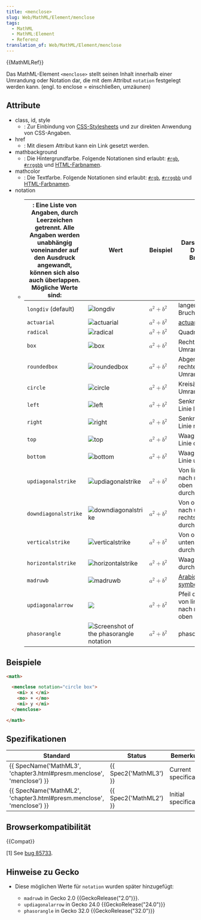 ```yaml
---
title: <menclose>
slug: Web/MathML/Element/menclose
tags:
  - MathML
  - MathML:Element
  - Referenz
translation_of: Web/MathML/Element/menclose
---
```

{{MathMLRef}}

Das MathML-Element `<menclose>` stellt seinen Inhalt innerhalb einer Umrandung oder Notation dar, die mit dem Attribut `notation` festgelegt werden kann. (engl. to enclose = einschließen, umzäunen)

## Attribute

- class, id, style
  - : Zur Einbindung von [CSS-Stylesheets](/de/docs/Web/CSS) und zur direkten Anwendung von CSS-Angaben.
- href
  - : Mit diesem Attribut kann ein Link gesetzt werden.
- mathbackground
  - : Die Hintergrundfarbe. Folgende Notationen sind erlaubt: [`#rgb`](https://developer.mozilla.org/de/docs/Web/CSS/Farben#rgb%28%29), [`#rrggbb`](https://developer.mozilla.org/de/docs/Web/CSS/Farben#rgb%28%29) und [HTML-Farbnamen](/de/docs/Web/CSS/Farben#Werte).
- mathcolor
  - : Die Textfarbe. Folgende Notationen sind erlaubt: [`#rgb`](https://developer.mozilla.org/de/docs/Web/CSS/Farben#rgb%28%29), [`#rrggbb`](https://developer.mozilla.org/de/docs/Web/CSS/Farben#rgb%28%29) und [HTML-Farbnamen](/de/docs/Web/CSS/Farben#Werte).
- notation
  - | : Eine Liste von Angaben, durch Leerzeichen getrennt. Alle Angaben werden unabhängig voneinander auf den Ausdruck angewandt, können sich also auch überlappen. Mögliche Werte sind: | Wert                                                                                               | Beispiel                                                                                                                                       | Darstellung in Deinem Browser                                                                                      | Beschreibung |
    | ----------------------------------------------------------------------------------------------------------------------------------------------------------------------------------- | -------------------------------------------------------------------------------------------------- | ---------------------------------------------------------------------------------------------------------------------------------------------- | ------------------------------------------------------------------------------------------------------------------ | ------------ |
    | `longdiv` (default)                                                                                                                                                                 | ![longdiv](/files/3167/default.png)                                                                | <math><menclose notation="longdiv"><msup><mi>a</mi><mn>2</mn></msup> <mo>+</mo> <msup><mi>b</mi><mn>2</mn></msup></menclose></math>            | langer Bruchstrich                                                                                                 |
    | `actuarial`                                                                                                                                                                         | ![actuarial](/files/3168/actuarial.png)                                                            | <math><menclose notation="actuarial"><msup><mi>a</mi><mn>2</mn></msup> <mo>+</mo> <msup><mi>b</mi><mn>2</mn></msup></menclose></math>          | [actuarial symbol](http://en.wikipedia.org/wiki/Actuarial_notation)                                                |
    | `radical`                                                                                                                                                                           | ![radical](/files/3169/radical.png)                                                                | <math><menclose notation="radical"><msup><mi>a</mi><mn>2</mn></msup> <mo>+</mo> <msup><mi>b</mi><mn>2</mn></msup></menclose></math>            | Quadratwurzel                                                                                                      |
    | `box`                                                                                                                                                                               | ![box](/files/3170/box.png)                                                                        | <math><menclose notation="box"><msup><mi>a</mi><mn>2</mn></msup> <mo>+</mo> <msup><mi>b</mi><mn>2</mn></msup></menclose></math>                | Rechteckige Umrandung                                                                                              |
    | `roundedbox`                                                                                                                                                                        | ![roundedbox](/files/3171/roundedbox.png)                                                          | <math><menclose notation="roundedbox"><msup><mi>a</mi><mn>2</mn></msup> <mo>+</mo> <msup><mi>b</mi><mn>2</mn></msup></menclose></math>         | Abgerundete, rechteckige Umrandung                                                                                 |
    | `circle`                                                                                                                                                                            | ![circle](/files/3172/circle.png)                                                                  | <math><menclose notation="circle"><msup><mi>a</mi><mn>2</mn></msup> <mo>+</mo> <msup><mi>b</mi><mn>2</mn></msup></menclose></math>             | Kreisähnliche Umrandung                                                                                            |
    | `left`                                                                                                                                                                              | ![left](/files/3173/left.png)                                                                      | <math><menclose notation="left"><msup><mi>a</mi><mn>2</mn></msup> <mo>+</mo> <msup><mi>b</mi><mn>2</mn></msup></menclose></math>               | Senkrechte Linie links                                                                                             |
    | `right`                                                                                                                                                                             | ![right](/files/3174/right.png)                                                                    | <math><menclose notation="right"><msup><mi>a</mi><mn>2</mn></msup> <mo>+</mo> <msup><mi>b</mi><mn>2</mn></msup></menclose></math>              | Senkrechte Linie rechts                                                                                            |
    | `top`                                                                                                                                                                               | ![top](/files/3175/top.png)                                                                        | <math><menclose notation="top"><msup><mi>a</mi><mn>2</mn></msup> <mo>+</mo> <msup><mi>b</mi><mn>2</mn></msup></menclose></math>                | Waagerechte Linie oberhalb                                                                                         |
    | `bottom`                                                                                                                                                                            | ![bottom](/files/3176/bottom.png)                                                                  | <math><menclose notation="bottom"><msup><mi>a</mi><mn>2</mn></msup> <mo>+</mo> <msup><mi>b</mi><mn>2</mn></msup></menclose></math>             | Waagerechte Linie unterhalb                                                                                        |
    | `updiagonalstrike`                                                                                                                                                                  | ![updiagonalstrike](/files/3177/updiagonalstrike.png)                                              | <math><menclose notation="updiagonalstrike"><msup><mi>a</mi><mn>2</mn></msup> <mo>+</mo> <msup><mi>b</mi><mn>2</mn></msup></menclose></math>   | Von links unten nach rechts oben durchgestrichen                                                                   |
    | `downdiagonalstrike`                                                                                                                                                                | ![downdiagonalstrike](/files/3178/downdiagonalstrike.png)                                          | <math><menclose notation="downdiagonalstrike"><msup><mi>a</mi><mn>2</mn></msup> <mo>+</mo> <msup><mi>b</mi><mn>2</mn></msup></menclose></math> | Von oben links nach unten rechts durchgestrichen                                                                   |
    | `verticalstrike`                                                                                                                                                                    | ![verticalstrike](/files/3179/verticalstrike.png)                                                  | <math><menclose notation="verticalstrike"><msup><mi>a</mi><mn>2</mn></msup> <mo>+</mo> <msup><mi>b</mi><mn>2</mn></msup></menclose></math>     | Von oben nach unten durchgestrichen                                                                                |
    | `horizontalstrike`                                                                                                                                                                  | ![horizontalstrike](/files/3180/horizontalstrike.png)                                              | <math><menclose notation="horizontalstrike"><msup><mi>a</mi><mn>2</mn></msup> <mo>+</mo> <msup><mi>b</mi><mn>2</mn></msup></menclose></math>   | Waagerecht durchgestrichen                                                                                         |
    | `madruwb`                                                                                                                                                                           | ![madruwb](/files/3181/madruwb.png)                                                                | <math><menclose notation="madruwb"><msup><mi>a</mi><mn>2</mn></msup> <mo>+</mo> <msup><mi>b</mi><mn>2</mn></msup></menclose></math>            | [Arabic factorial symbol](http://en.wikipedia.org/wiki/Modern_Arabic_mathematical_notation#Arithmetic_and_algebra) |
    | `updiagonalarrow`                                                                                                                                                                   | ![](https://mdn.mozillademos.org/files/6255/updiagonalarrow.png)                                   | <math><menclose notation="updiagonalarrow"><msup><mi>a</mi><mn>2</mn></msup> <mo>+</mo> <msup><mi>b</mi><mn>2</mn></msup></menclose></math>    | Pfeil diagonal von links unten nach rechts oben                                                                    |
    | `phasorangle`                                                                                                                                                                       | ![Screenshot of the phasorangle notation](https://mdn.mozillademos.org/files/7851/phasorangle.png) | <math><menclose notation="phasorangle"><msup><mi>a</mi><mn>2</mn></msup> <mo>+</mo> <msup><mi>b</mi><mn>2</mn></msup></menclose></math>        | phasor angle                                                                                                       |

## Beispiele

```html
<math>

  <menclose notation="circle box">
    <mi> x </mi>
    <mo> + </mo>
    <mi> y </mi>
  </menclose>

</math>
```

## Spezifikationen

| Standard                                                                                     | Status                       | Bemerkung             |
| -------------------------------------------------------------------------------------------- | ---------------------------- | --------------------- |
| {{ SpecName('MathML3', 'chapter3.html#presm.menclose', 'menclose') }} | {{ Spec2('MathML3') }} | Current specification |
| {{ SpecName('MathML2', 'chapter3.html#presm.menclose', 'menclose') }} | {{ Spec2('MathML2') }} | Initial specification |

## Browserkompatibilität

{{Compat}}

\[1] See [bug 85733](https://bugs.webkit.org/show_bug.cgi?id=85733).

## Hinweise zu Gecko

- Diese möglichen Werte für `notation` wurden später hinzugefügt:

  - `madruwb` in Gecko 2.0 {{GeckoRelease("2.0")}}.
  - `updiagonalarrow` in Gecko 24.0 {{GeckoRelease("24.0")}}
  - `phasorangle` in Gecko 32.0 {{GeckoRelease("32.0")}}
